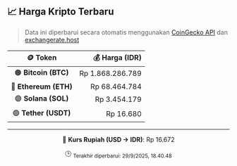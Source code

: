 

<!-- HARGA_KRIPTO -->
## 📈 Harga Kripto Terbaru

> Data ini diperbarui secara otomatis menggunakan [CoinGecko API](https://www.coingecko.com/) dan [exchangerate.host](https://exchangerate.host/)

<div align="center">

| 🪙 Token | 💰 Harga (IDR) |
|:------:|---------------:|
| 🟠 **Bitcoin (BTC)**   | Rp 1.868.286.789 |
| 🔵 **Ethereum (ETH)**  | Rp 68.464.784 |
| 🟣 **Solana (SOL)**    | Rp 3.454.179 |
| 🟢 **Tether (USDT)**   | Rp 16.680 |

---

💱 **Kurs Rupiah (USD → IDR)**: Rp 16.672

🕒 <sub>Terakhir diperbarui: 29/9/2025, 18.40.48</sub>

</div>
<!-- /HARGA_KRIPTO -->